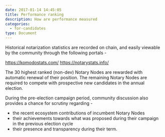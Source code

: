 ```yaml
---
date: 2017-01-14 14:45:05
title: Performance ranking
description: How are performance measured
categories:
  - for-candidates
type: Document
---
```

Historical notarization statistics are recorded on chain, and easily viewable by the community through the following portals -

https://komodostats.com/
https://notarystats.info/

The 30 highest ranked (non-dev) Notary Nodes are rewarded with automatic renewal of their position. The remaining Notary Nodes are required to compete with prospective new candidates in the annual election.

During the pre-election campaign period, community discussion also provides a chance for scrutiny regarding -

* the recent ecosystem contributions of incumbent Notary Nodes
* their achievements towards what was proposed during their campaign in the previous election cycle
* their presence and transparency during their term. 
